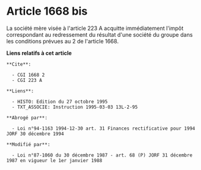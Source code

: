 # Article 1668 bis

La société mère visée à l'article 223 A acquitte immédiatement l'impôt correspondant au redressement du résultat d'une
société du groupe dans les conditions prévues au 2 de l'article 1668.

**Liens relatifs à cet article**

	**Cite**:

	  - CGI 1668 2
	  - CGI 223 A

	**Liens**:

	  - HISTO: Edition du 27 octobre 1995
	  - TXT_ASSOCIE: Instruction 1995-03-03 13L-2-95

	**Abrogé par**:

	  - Loi n°94-1163 1994-12-30 art. 31 Finances rectificative pour 1994 JORF 30 décembre 1994

	**Modifié par**:

	  - Loi n°87-1060 du 30 décembre 1987 - art. 68 (P) JORF 31 décembre 1987 en vigueur le 1er janvier 1988
